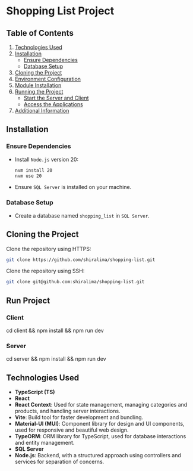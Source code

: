 # Shopping List Project

## Table of Contents

1. [Technologies Used](#technologies-used)
2. [Installation](#installation)
   - [Ensure Dependencies](#ensure-dependencies)
   - [Database Setup](#database-setup)
3. [Cloning the Project](#cloning-the-project)
4. [Environment Configuration](#environment-configuration)
5. [Module Installation](#module-installation)
6. [Running the Project](#running-the-project)
   - [Start the Server and Client](#start-the-server-and-client)
   - [Access the Applications](#access-the-applications)
7. [Additional Information](#additional-information)

## Installation

### Ensure Dependencies
   - Install `Node.js` version 20:
     ```bash
     nvm install 20
     nvm use 20
     ```
   - Ensure `SQL Server` is installed on your machine.

### Database Setup
   - Create a database named `shopping_list` in `SQL Server`.

## Cloning the Project

Clone the repository using HTTPS:
```bash
git clone https://github.com/shiralima/shopping-list.git
```

Clone the repository using SSH:
```bash
git clone git@github.com:shiralima/shopping-list.git
```

## Run Project

### Client
cd client && npm install && npm run dev

### Server
cd server && npm install && npm run dev

## Technologies Used

- **TypeScript (TS)**
- **React**
- **React Context**: Used for state management, managing categories and products, and handling server interactions.
- **Vite**: Build tool for faster development and bundling.
- **Material-UI (MUI)**: Component library for design and UI components, used for responsive and beautiful web design.
- **TypeORM**: ORM library for TypeScript, used for database interactions and entity management.
- **SQL Server**
- **Node.js**: Backend, with a structured approach using controllers and services for separation of concerns.